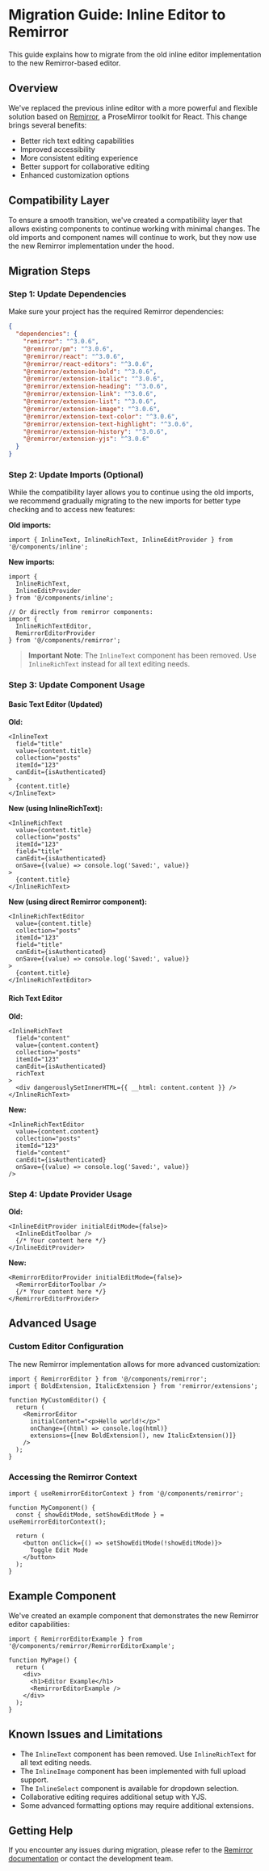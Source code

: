 # Migration Guide: Inline Editor to Remirror

This guide explains how to migrate from the old inline editor implementation to the new Remirror-based editor.

## Overview

We've replaced the previous inline editor with a more powerful and flexible solution based on [Remirror](https://remirror.io/), a ProseMirror toolkit for React. This change brings several benefits:

- Better rich text editing capabilities
- Improved accessibility
- More consistent editing experience
- Better support for collaborative editing
- Enhanced customization options

## Compatibility Layer

To ensure a smooth transition, we've created a compatibility layer that allows existing components to continue working with minimal changes. The old imports and component names will continue to work, but they now use the new Remirror implementation under the hood.

## Migration Steps

### Step 1: Update Dependencies

Make sure your project has the required Remirror dependencies:

```json
{
  "dependencies": {
    "remirror": "^3.0.6",
    "@remirror/pm": "^3.0.6",
    "@remirror/react": "^3.0.6",
    "@remirror/react-editors": "^3.0.6",
    "@remirror/extension-bold": "^3.0.6",
    "@remirror/extension-italic": "^3.0.6",
    "@remirror/extension-heading": "^3.0.6",
    "@remirror/extension-link": "^3.0.6",
    "@remirror/extension-list": "^3.0.6",
    "@remirror/extension-image": "^3.0.6",
    "@remirror/extension-text-color": "^3.0.6",
    "@remirror/extension-text-highlight": "^3.0.6",
    "@remirror/extension-history": "^3.0.6",
    "@remirror/extension-yjs": "^3.0.6"
  }
}
```

### Step 2: Update Imports (Optional)

While the compatibility layer allows you to continue using the old imports, we recommend gradually migrating to the new imports for better type checking and to access new features:

**Old imports:**
```tsx
import { InlineText, InlineRichText, InlineEditProvider } from '@/components/inline';
```

**New imports:**
```tsx
import { 
  InlineRichText, 
  InlineEditProvider 
} from '@/components/inline';

// Or directly from remirror components:
import { 
  InlineRichTextEditor, 
  RemirrorEditorProvider 
} from '@/components/remirror';
```

> **Important Note**: The `InlineText` component has been removed. Use `InlineRichText` instead for all text editing needs.

### Step 3: Update Component Usage

#### Basic Text Editor (Updated)

**Old:**
```tsx
<InlineText
  field="title"
  value={content.title}
  collection="posts"
  itemId="123"
  canEdit={isAuthenticated}
>
  {content.title}
</InlineText>
```

**New (using InlineRichText):**
```tsx
<InlineRichText
  value={content.title}
  collection="posts"
  itemId="123"
  field="title"
  canEdit={isAuthenticated}
  onSave={(value) => console.log('Saved:', value)}
>
  {content.title}
</InlineRichText>
```

**New (using direct Remirror component):**
```tsx
<InlineRichTextEditor
  value={content.title}
  collection="posts"
  itemId="123"
  field="title"
  canEdit={isAuthenticated}
  onSave={(value) => console.log('Saved:', value)}
>
  {content.title}
</InlineRichTextEditor>
```

#### Rich Text Editor

**Old:**
```tsx
<InlineRichText
  field="content"
  value={content.content}
  collection="posts"
  itemId="123"
  canEdit={isAuthenticated}
  richText
>
  <div dangerouslySetInnerHTML={{ __html: content.content }} />
</InlineRichText>
```

**New:**
```tsx
<InlineRichTextEditor
  value={content.content}
  collection="posts"
  itemId="123"
  field="content"
  canEdit={isAuthenticated}
  onSave={(value) => console.log('Saved:', value)}
/>
```

### Step 4: Update Provider Usage

**Old:**
```tsx
<InlineEditProvider initialEditMode={false}>
  <InlineEditToolbar />
  {/* Your content here */}
</InlineEditProvider>
```

**New:**
```tsx
<RemirrorEditorProvider initialEditMode={false}>
  <RemirrorEditorToolbar />
  {/* Your content here */}
</RemirrorEditorProvider>
```

## Advanced Usage

### Custom Editor Configuration

The new Remirror implementation allows for more advanced customization:

```tsx
import { RemirrorEditor } from '@/components/remirror';
import { BoldExtension, ItalicExtension } from 'remirror/extensions';

function MyCustomEditor() {
  return (
    <RemirrorEditor
      initialContent="<p>Hello world!</p>"
      onChange={(html) => console.log(html)}
      extensions={[new BoldExtension(), new ItalicExtension()]}
    />
  );
}
```

### Accessing the Remirror Context

```tsx
import { useRemirrorEditorContext } from '@/components/remirror';

function MyComponent() {
  const { showEditMode, setShowEditMode } = useRemirrorEditorContext();
  
  return (
    <button onClick={() => setShowEditMode(!showEditMode)}>
      Toggle Edit Mode
    </button>
  );
}
```

## Example Component

We've created an example component that demonstrates the new Remirror editor capabilities:

```tsx
import { RemirrorEditorExample } from '@/components/remirror/RemirrorEditorExample';

function MyPage() {
  return (
    <div>
      <h1>Editor Example</h1>
      <RemirrorEditorExample />
    </div>
  );
}
```

## Known Issues and Limitations

- The `InlineText` component has been removed. Use `InlineRichText` for all text editing needs.
- The `InlineImage` component has been implemented with full upload support.
- The `InlineSelect` component is available for dropdown selection.
- Collaborative editing requires additional setup with YJS.
- Some advanced formatting options may require additional extensions.

## Getting Help

If you encounter any issues during migration, please refer to the [Remirror documentation](https://remirror.io/docs) or contact the development team.
